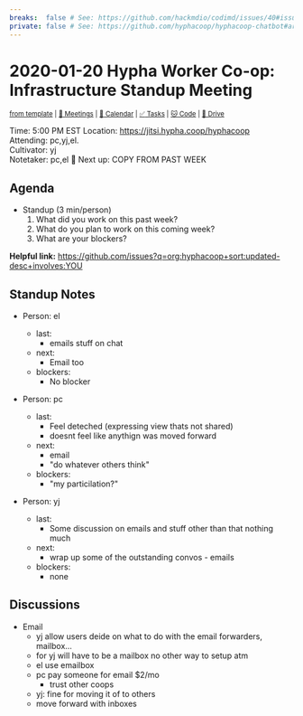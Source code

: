 ```yaml
---
breaks:  false # See: https://github.com/hackmdio/codimd/issues/40#issuecomment-172927690
private: false # See: https://github.com/hyphacoop/hyphacoop-chatbot#archive
---
```

# 2020-01-20 Hypha Worker Co-op: Infrastructure Standup Meeting

<sup>[from template][standup-template] | [:notebook: Meetings][meetings] | [:date: Calendar][calendar] | [:white_check_mark: Tasks][tasks] | [:cat: Code][gh] | [:open_file_folder: Drive][gdrive]</sup>

Time:       5:00 PM EST
Location:   https://jitsi.hypha.coop/hyphacoop  
Attending:  pc,yj,el.  
Cultivator: yj  
Notetaker:  pc,el :raising_hand: Next up: COPY FROM PAST WEEK

## Agenda

- Standup (3 min/person)
  1. What did you work on this past week?
  2. What do you plan to work on this coming week?
  3. What are your blockers?
  
**Helpful link:** https://github.com/issues?q=org:hyphacoop+sort:updated-desc+involves:YOU

## Standup Notes

- Person: el
    - last: 
        - emails stuff on chat
    - next: 
        - Email too
    - blockers: 
        - No blocker

- Person: pc
    - last: 
        - Feel deteched (expressing view thats not shared)
        - doesnt feel like anythign was moved forward 
    - next: 
        - email
        - "do whatever others think"
    - blockers: 
        - "my particilation?"

- Person: yj
    - last: 
        - Some discussion on emails and stuff other than that nothing much
    - next: 
        - wrap up some of the outstanding convos - emails
    - blockers: 
        - none

## Discussions

- Email
    - yj allow users deide on what to do with the email forwarders, mailbox...
    - for yj will have to be a mailbox no other way to setup atm
    - el use emailbox
    - pc pay someone for email $2/mo
        - trust other coops
    - yj: fine for moving it of to others
    - move forward with inboxes


<!-- Links: Important -->
[standup-template]: https://link.hypha.coop/standup-template
[meetings]: https://link.hypha.coop/meetings
[calendar]: https://link.hypha.coop/calendar
[tasks]:    https://link.hypha.coop/tasks
[gh]:       https://link.hypha.coop/gh
[gdrive]:   https://link.hypha.coop/gdrive
